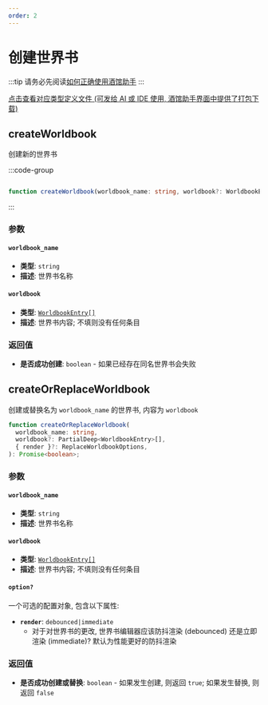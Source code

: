 ```yaml
---
order: 2
---
```


# 创建世界书

:::tip
请务必先阅读[如何正确使用酒馆助手](/guide/基本用法/如何正确使用酒馆助手.md)
:::

[点击查看对应类型定义文件 (可发给 AI 或 IDE 使用, 酒馆助手界面中提供了打包下载)](https://github.com/N0VI028/JS-Slash-Runner/blob/main/%40types/function/worldbook.d.ts)

<CustomTOC />

## createWorldbook

创建新的世界书

:::code-group

```ts [createWorldbook]

function createWorldbook(worldbook_name: string, worldbook?: WorldbookEntry[]): Promise<boolean>;
```

:::

### 参数

#### `worldbook_name`

- **类型**: `string`
- **描述**: 世界书名称

#### `worldbook`

- **类型**: [`WorldbookEntry[]`](./获取世界书#getworldbook)
- **描述**: 世界书内容; 不填则没有任何条目

### 返回值

- **是否成功创建**: `boolean` - 如果已经存在同名世界书会失败

## createOrReplaceWorldbook

创建或替换名为 `worldbook_name` 的世界书, 内容为 `worldbook`

```ts
function createOrReplaceWorldbook(
  worldbook_name: string,
  worldbook?: PartialDeep<WorldbookEntry>[],
  { render }?: ReplaceWorldbookOptions,
): Promise<boolean>;
```

### 参数

#### `worldbook_name`

- **类型**: `string`
- **描述**: 世界书名称

#### `worldbook`

- **类型**: [`WorldbookEntry[]`](./获取世界书#getworldbook)
- **描述**: 世界书内容; 不填则没有任何条目

#### `option?`

一个可选的配置对象, 包含以下属性:

- **`render`**: `debounced|immediate`
  - 对于对世界书的更改, 世界书编辑器应该防抖渲染 (debounced) 还是立即渲染 (immediate)? 默认为性能更好的防抖渲染

### 返回值

- **是否成功创建或替换**: `boolean` - 如果发生创建, 则返回 `true`; 如果发生替换, 则返回 `false`
